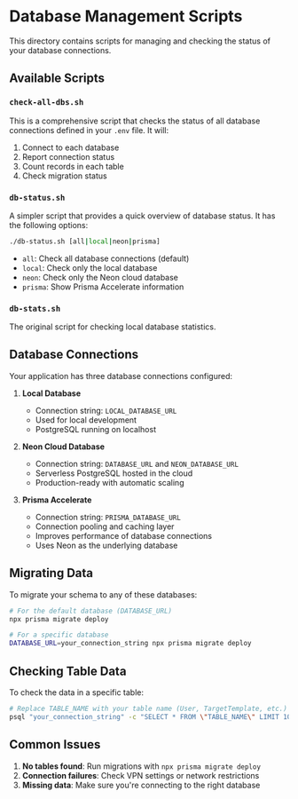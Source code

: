 # Database Management Scripts

This directory contains scripts for managing and checking the status of your database connections.

## Available Scripts

### `check-all-dbs.sh`

This is a comprehensive script that checks the status of all database connections defined in your `.env` file. It will:

1. Connect to each database
2. Report connection status
3. Count records in each table
4. Check migration status

### `db-status.sh`

A simpler script that provides a quick overview of database status. It has the following options:

```bash
./db-status.sh [all|local|neon|prisma]
```

- `all`: Check all database connections (default)
- `local`: Check only the local database
- `neon`: Check only the Neon cloud database
- `prisma`: Show Prisma Accelerate information

### `db-stats.sh`

The original script for checking local database statistics.

## Database Connections

Your application has three database connections configured:

1. **Local Database**

   - Connection string: `LOCAL_DATABASE_URL`
   - Used for local development
   - PostgreSQL running on localhost

2. **Neon Cloud Database**

   - Connection string: `DATABASE_URL` and `NEON_DATABASE_URL`
   - Serverless PostgreSQL hosted in the cloud
   - Production-ready with automatic scaling

3. **Prisma Accelerate**
   - Connection string: `PRISMA_DATABASE_URL`
   - Connection pooling and caching layer
   - Improves performance of database connections
   - Uses Neon as the underlying database

## Migrating Data

To migrate your schema to any of these databases:

```bash
# For the default database (DATABASE_URL)
npx prisma migrate deploy

# For a specific database
DATABASE_URL=your_connection_string npx prisma migrate deploy
```

## Checking Table Data

To check the data in a specific table:

```bash
# Replace TABLE_NAME with your table name (User, TargetTemplate, etc.)
psql "your_connection_string" -c "SELECT * FROM \"TABLE_NAME\" LIMIT 10;"
```

## Common Issues

1. **No tables found**: Run migrations with `npx prisma migrate deploy`
2. **Connection failures**: Check VPN settings or network restrictions
3. **Missing data**: Make sure you're connecting to the right database
